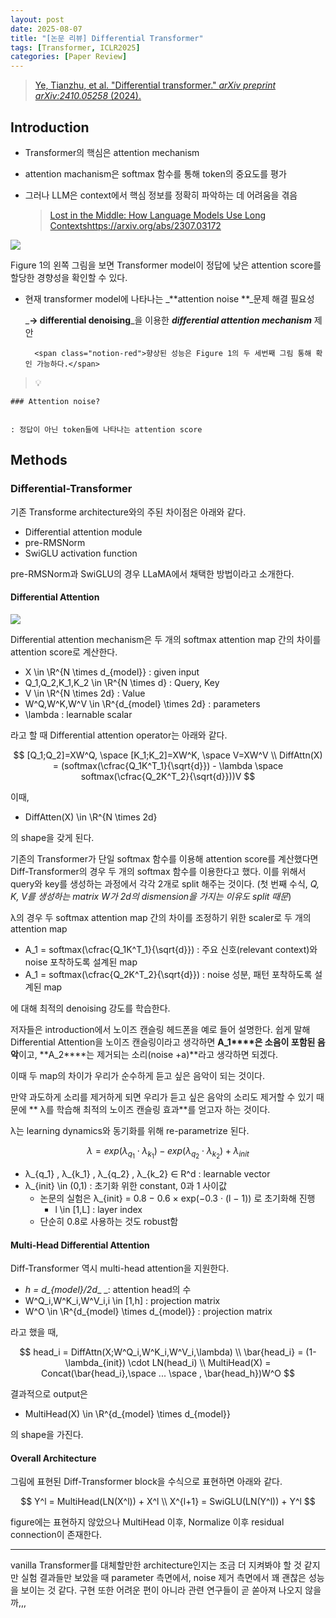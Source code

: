 ```yaml
---
layout: post
date: 2025-08-07
title: "[논문 리뷰] Differential Transformer"
tags: [Transformer, ICLR2025]
categories: [Paper Review]
---
```


> [Ye, Tianzhu, et al. "Differential transformer." ](https://arxiv.org/abs/2410.05258)[_arXiv preprint arXiv:2410.05258_](https://arxiv.org/abs/2410.05258)[ (2024).](https://arxiv.org/abs/2410.05258)



## Introduction

- Transformer의 핵심은 attention mechanism
- attention machanism은 softmax 함수를 통해 token의 중요도를 평가
- 그러나 LLM은 context에서 핵심 정보를 정확히 파악하는 데 어려움을 겪음

	> [Lost in the Middle: How Language Models Use Long Contextshttps://arxiv.org/abs/2307.03172](https://arxiv.org/abs/2307.03172)


![](https://prod-files-secure.s3.us-west-2.amazonaws.com/542b861c-36a8-4051-84e5-8804b6728dba/9083ea56-691a-4752-ae26-47f403431ac8/image.png?X-Amz-Algorithm=AWS4-HMAC-SHA256&X-Amz-Content-Sha256=UNSIGNED-PAYLOAD&X-Amz-Credential=ASIAZI2LB466SHFYURZO%2F20251002%2Fus-west-2%2Fs3%2Faws4_request&X-Amz-Date=20251002T032147Z&X-Amz-Expires=3600&X-Amz-Security-Token=IQoJb3JpZ2luX2VjEIr%2F%2F%2F%2F%2F%2F%2F%2F%2F%2FwEaCXVzLXdlc3QtMiJHMEUCIDs%2B%2BtCnky9fDKM1aG9Nh0OBYyzoI74avkyI6avz07WmAiEAjD01a8ovaXMAfc4CqpUKiQ%2FIUSWTa57Jzv9PRvptTk8q%2FwMIIxAAGgw2Mzc0MjMxODM4MDUiDNj5GGQ8PZ%2Bjmw%2F7MSrcAylVqAnZGlrmURAtzgGvirityU5981rktLjrb2V3tCxNf5u%2FXh7nh8dLpEU9gLFsWWXQx%2F2adnsFq09f5hFcEjjIMo1MsYMRp3f0MmBaZDKHV58KahhznEaCC%2F9fBACXriEUnCCNqJugtPgzfsb84TlvlexX2qFCVEEHp2pGG4IsPooqjnnJ6nOL%2Be%2BeVusGgsbjorTXoNTDnniPBhjjq2fSS7lp29Cttaggw6zf1bwLS5LuDRRBxRTMUM5Nid0FSu4xwHYNMDaU2G7V3fVoLO2OjGln3vpvVREIBssj4Pqirsiqi%2B%2BqhBIklMo7N6c9skmX8pA7jufhtbw3FHR0LEbI6kEHy41E6DfLhBBEr6yF6BfppuV1WndVsm01N01P8%2FqWlzBVHDBPN%2BRRCGeIgc78ZbfNZkfjaezl8ekB3Yto8qePLD0YPw%2FpgSqEdg9LLneHgLg4zr%2BYEHZ19je2Ug9fnjh1B%2FakyxfGcau3qODZuxbXxsSko%2FudWE%2BrV3TpTWRl9iM67Nxz9r9lZaHETzh67fa9MDJj3DPZquPsPrOYw5CwMeSa%2BS2sKHtQUXZq00Iu7d99evTtMht8n4Se1IZwb37T0s7bYIytp3j4sw4UOfsEH9SgvtvRIWDSMI%2FA98YGOqUB35f5a2Os9yfCiTML8FQLug9MBfU0xZhit2CO0MjSdLABmJGqRmY8SNuVDl5QezdvCIKZCgT%2BYmLH5ix9LvWY%2BTZvNfeqcq4MtKgs5gi8saNlHO3zkOrd6ALHAE9qy%2FGLgJ4LZ7hS%2BnzwyM7KhwK8LcXs5bOKDDdlmuDIRAjmJsSdf3u1aKt%2BYd4X%2B0bT4I%2B5SX06VvqxN6Zh%2FJXhIWG0D7ejdf%2Fo&X-Amz-Signature=82d6215b3ea1d3d19a757b93c33dca1e8ce0ca11ec1d0c2aed0a59d0ad765ff9&X-Amz-SignedHeaders=host&x-amz-checksum-mode=ENABLED&x-id=GetObject)


Figure 1의 왼쪽 그림을 보면 Transformer model이 정답에 낮은 attention score를 할당한 경향성을 확인할 수 있다.

- 현재 transformer model에 나타나는 _**attention noise **_문제 해결 필요성

	_**→ differential denoising**_을 이용한 _**differential attention mechanism**_ 제안


		<span class="notion-red">향상된 성능은 Figure 1의 두 세번째 그림 통해 확인 가능하다.</span>


> 💡 


	### Attention noise?


	: 정답이 아닌 token들에 나타나는 attention score



## Methods



### Differential-Transformer


기존 Transforme architecture와의 주된 차이점은 아래와 같다.

- Differential attention module
- pre-RMSNorm
- SwiGLU activation function

pre-RMSNorm과 SwiGLU의 경우 LLaMA에서 채택한 방법이라고 소개한다.



#### Differential Attention


![](https://prod-files-secure.s3.us-west-2.amazonaws.com/542b861c-36a8-4051-84e5-8804b6728dba/116d70b2-1963-4810-9167-f4c7d8a06e8f/image.png?X-Amz-Algorithm=AWS4-HMAC-SHA256&X-Amz-Content-Sha256=UNSIGNED-PAYLOAD&X-Amz-Credential=ASIAZI2LB466SHFYURZO%2F20251002%2Fus-west-2%2Fs3%2Faws4_request&X-Amz-Date=20251002T032147Z&X-Amz-Expires=3600&X-Amz-Security-Token=IQoJb3JpZ2luX2VjEIr%2F%2F%2F%2F%2F%2F%2F%2F%2F%2FwEaCXVzLXdlc3QtMiJHMEUCIDs%2B%2BtCnky9fDKM1aG9Nh0OBYyzoI74avkyI6avz07WmAiEAjD01a8ovaXMAfc4CqpUKiQ%2FIUSWTa57Jzv9PRvptTk8q%2FwMIIxAAGgw2Mzc0MjMxODM4MDUiDNj5GGQ8PZ%2Bjmw%2F7MSrcAylVqAnZGlrmURAtzgGvirityU5981rktLjrb2V3tCxNf5u%2FXh7nh8dLpEU9gLFsWWXQx%2F2adnsFq09f5hFcEjjIMo1MsYMRp3f0MmBaZDKHV58KahhznEaCC%2F9fBACXriEUnCCNqJugtPgzfsb84TlvlexX2qFCVEEHp2pGG4IsPooqjnnJ6nOL%2Be%2BeVusGgsbjorTXoNTDnniPBhjjq2fSS7lp29Cttaggw6zf1bwLS5LuDRRBxRTMUM5Nid0FSu4xwHYNMDaU2G7V3fVoLO2OjGln3vpvVREIBssj4Pqirsiqi%2B%2BqhBIklMo7N6c9skmX8pA7jufhtbw3FHR0LEbI6kEHy41E6DfLhBBEr6yF6BfppuV1WndVsm01N01P8%2FqWlzBVHDBPN%2BRRCGeIgc78ZbfNZkfjaezl8ekB3Yto8qePLD0YPw%2FpgSqEdg9LLneHgLg4zr%2BYEHZ19je2Ug9fnjh1B%2FakyxfGcau3qODZuxbXxsSko%2FudWE%2BrV3TpTWRl9iM67Nxz9r9lZaHETzh67fa9MDJj3DPZquPsPrOYw5CwMeSa%2BS2sKHtQUXZq00Iu7d99evTtMht8n4Se1IZwb37T0s7bYIytp3j4sw4UOfsEH9SgvtvRIWDSMI%2FA98YGOqUB35f5a2Os9yfCiTML8FQLug9MBfU0xZhit2CO0MjSdLABmJGqRmY8SNuVDl5QezdvCIKZCgT%2BYmLH5ix9LvWY%2BTZvNfeqcq4MtKgs5gi8saNlHO3zkOrd6ALHAE9qy%2FGLgJ4LZ7hS%2BnzwyM7KhwK8LcXs5bOKDDdlmuDIRAjmJsSdf3u1aKt%2BYd4X%2B0bT4I%2B5SX06VvqxN6Zh%2FJXhIWG0D7ejdf%2Fo&X-Amz-Signature=f09a5f44e391cca48bc16a51b949a0b3240765e2594c54c340174560709dc376&X-Amz-SignedHeaders=host&x-amz-checksum-mode=ENABLED&x-id=GetObject)


Differential attention mechanism은 두 개의 softmax attention map 간의 차이를 attention score로 계산한다.

- X \in \R^{N \times d\_{model}} : given input
- Q\_1,Q\_2,K\_1,K\_2 \in \R^{N \times d} : Query, Key
- V \in \R^{N \times 2d} : Value
- W^Q,W^K,W^V \in \R^{d\_{model} \times 2d} : parameters
- \lambda : learnable scalar

라고 할 때 Differential attention operator는 아래와 같다.


$$
[Q_1;Q_2]=XW^Q, \space [K_1;K_2]=XW^K, \space V=XW^V \\
DiffAttn(X) = (softmax(\cfrac{Q_1K^T_1}{\sqrt{d}}) - \lambda \space softmax(\cfrac{Q_2K^T_2}{\sqrt{d}}))V
$$


이때,

- DiffAtten(X) \in \R^{N \times 2d}

의 shape을 갖게 된다.


기존의 Transformer가 단일 softmax 함수를 이용해 attention score를 계산했다면 Diff-Transformer의 경우 두 개의 softmax 함수를 이용한다고 했다. 이를 위해서 query와 key를 생성하는 과정에서 각각 2개로 split 해주는 것이다. <span class="notion-red">(첫 번째 수식, </span><span class="notion-red">_Q, K, V를 생성하는 matrix W가 2d의 dismension을 가지는 이유도 split 때문_</span><span class="notion-red">)</span>


 λ의 경우 두 softmax attention map 간의 차이를 조정하기 위한 scaler로 두 개의 attention map

- A\_1 = softmax(\cfrac{Q\_1K^T\_1}{\sqrt{d}}) : 주요 신호(relevant context)와 noise 포착하도록 설계된 map
- A\_1 = softmax(\cfrac{Q\_2K^T\_2}{\sqrt{d}}) : noise 성분, 패턴 포착하도록 설계된 map 

에 대해 최적의 denoising 강도를 학습한다.


저자들은 introduction에서 노이즈 캔슬링 헤드폰을 예로 들어 설명한다. 쉽게 말해 Differential Attention을 노이즈 캔슬링이라고 생각하면 **A\_1****은 소음이 포함된 음악**이고, **A\_2****는 제거되는 소리(noise +a)**라고 생각하면 되겠다. 


이때 두 map의 차이가 우리가 순수하게 듣고 싶은 음악이 되는 것이다. 


만약 과도하게 소리를 제거하게 되면 우리가 듣고 싶은 음악의 소리도 제거할 수 있기 때문에 ** λ를 학습해 최적의 노이즈 캔슬링 효과**를 얻고자 하는 것이다.


λ는 learning dynamics와 동기화를 위해 re-parametrize 된다.


$$
\lambda = exp(\lambda_{q_1} \cdot \lambda_{k_1}) - exp(\lambda_{q_2} \cdot \lambda_{k_2}) + \lambda_{init}
$$

- λ\_{q\_1} , λ\_{k\_1} , λ\_{q\_2} , λ\_{k\_2} ∈ R^d : learnable vector
- λ\_{init} \in (0,1) : 초기화 위한 constant, 0과 1 사이값
	- 논문의 실험은 λ\_{init} = 0.8 − 0.6 × exp(−0.3 · (l − 1)) 로 초기화해 진행
		- l \in [1,L] : layer index
	- 단순히 0.8로 사용하는 것도 robust함


#### **Multi-Head Differential Attention**


Diff-Transformer 역시 multi-head attention을 지원한다.

- _h = d\_{model}/2d__ _: attention head의 수
- W^Q\_i,W^K\_i,W^V\_i,i \in [1,h] : projection matrix
- W^O \in \R^{d\_{model} \times d\_{model}} : projection matrix

라고 했을 때,


$$
head_i = DiffAttn(X;W^Q_i,W^K_i,W^V_i,\lambda) \\
\bar{head_i} = (1-\lambda_{init}) \cdot LN(head_i) \\
MultiHead(X) = Concat(\bar{head_i},\space ... \space , \bar{head_h})W^O
$$


결과적으로 output은

- MultiHead(X) \in \R^{d\_{model} \times d\_{model}}

의 shape을 가진다.



#### Overall Architecture


그림에 표현된 Diff-Transformer block을 수식으로 표현하면 아래와 같다.


$$
Y^l = MultiHead(LN(X^l)) + X^l \\
X^{l+1} = SwiGLU(LN(Y^l)) + Y^l
$$


figure에는 표현하지 않았으나 MultiHead 이후, Normalize 이후 residual connection이 존재한다.


---


vanilla Transformer를 대체할만한 architecture인지는 조금 더 지켜봐야 할 것 같지만 실험 결과들만 보았을 때 parameter 측면에서, noise 제거 측면에서 꽤 괜찮은 성능을 보이는 것 같다. 구현 또한 어려운 편이 아니라 관련 연구들이 곧 쏟아져 나오지 않을까,,,


